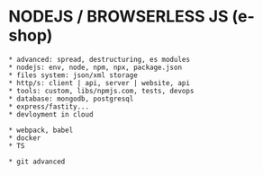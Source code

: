 






# NODEJS / BROWSERLESS JS (e-shop)

    * advanced: spread, destructuring, es modules
    * nodejs: env, node, npm, npx, package.json
    * files system: json/xml storage
    * http/s: client | api, server | website, api
    * tools: custom, libs/npmjs.com, tests, devops
    * database: mongodb, postgresql
    * express/fastity...
    * devloyment in cloud

    * webpack, babel
    * docker
    * TS

    * git advanced